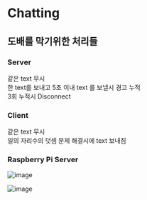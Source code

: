 # Chatting


## 도배를 막기위한 처리들

### Server
같은 text 무시  
한 text를 보내고 5초 이내 text 를 보낼시 경고 누적  
3회 누적시 Disconnect

### Client
같은 text 무시  
일의 자리수의 덧셈 문제 해결시에 text 보내짐 

### Raspberry Pi Server
![image](https://user-images.githubusercontent.com/48788892/103172264-a164d900-4895-11eb-87bc-994c6db07e89.png)

![image](https://user-images.githubusercontent.com/48788892/103172259-9dd15200-4895-11eb-970a-79ca7490abb3.png)